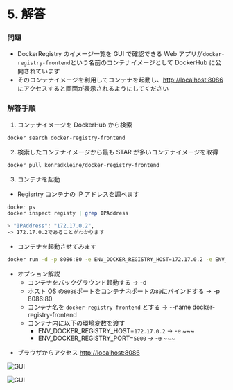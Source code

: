 # 5. 解答

### 問題

- DockerRegistry のイメージ一覧を GUI で確認できる Web アプリが`docker-registry-frontend`という名前のコンテナイメージとして DockerHub に公開されています
- そのコンテナイメージを利用してコンテナを起動し、[http://localhost:8086](http://localhost:8086)にアクセスすると画面が表示されるようにしてください

### 解答手順

1. コンテナイメージを DockerHub から検索

```sh
docker search docker-registry-frontend
```

2. 検索したコンテナイメージから最も STAR が多いコンテナイメージを取得

```sh
docker pull konradkleine/docker-registry-frontend
```

3. コンテナを起動

- Regisrtry コンテナの IP アドレスを調べます

```sh
docker ps
docker inspect registy | grep IPAddress

> "IPAddress": "172.17.0.2",
-> 172.17.0.2であることがわかります
```

- コンテナを起動させてみます

```sh
docker run -d -p 8086:80 -e ENV_DOCKER_REGISTRY_HOST=172.17.0.2 -e ENV_DOCKER_REGISTRY_PORT=5000 --name docker-registry-frontend konradkleine/docker-registry-frontend
```

- オプション解説
  - コンテナをバックグラウンド起動する -> -d
  - ホスト OS の`8086`ポートをコンテナ内ポートの`80`にバインドする -> -p 8086:80
  - コンテナ名を `docker-registry-frontend` とする -> --name docker-registry-frontend
  - コンテナ内に以下の環境変数を渡す
    - ENV_DOCKER_REGISTRY_HOST=`172.17.0.2` -> -e ~~~
    - ENV_DOCKER_REGISTRY_PORT=`5000` -> -e ~~~

* ブラウザからアクセス
  [http://localhost:8086](http://localhost:8086)

![GUI](/images/registry1.png)

![GUI](/images/registry2.png)
